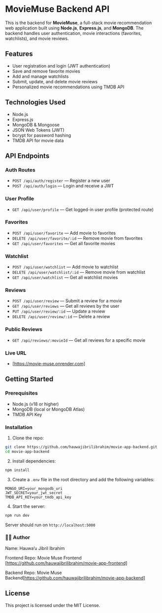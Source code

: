 
# MovieMuse Backend API

This is the backend for **MovieMuse**, a full-stack movie recommendation web application built using **Node.js**, **Express.js**, and **MongoDB**. The backend handles user authentication, movie interactions (favorites, watchlists), and movie reviews.

## Features

- User registration and login (JWT authentication)
- Save and remove favorite movies
- Add and manage watchlists
- Submit, update, and delete movie reviews
- Personalized movie recommendations using TMDB API

## Technologies Used

- Node.js
- Express.js
- MongoDB & Mongoose
- JSON Web Tokens (JWT)
- bcrypt for password hashing
- TMDB API for movie data

## API Endpoints

### Auth Routes

- `POST /api/auth/register` — Register a new user
- `POST /api/auth/login` — Login and receive a JWT

### User Profile

- `GET /api/user/profile` — Get logged-in user profile (protected route)

### Favorites

- `POST /api/user/favorite` — Add movie to favorites
- `DELETE /api/user/favorite/:id` — Remove movie from favorites
- `GET /api/user/favorites` — Get all favorite movies

### Watchlist

- `POST /api/user/watchlist` — Add movie to watchlist
- `DELETE /api/user/watchlist/:id` — Remove movie from watchlist
- `GET /api/user/watchlist` — Get all watchlist movies

### Reviews

- `POST /api/user/review` — Submit a review for a movie
- `GET /api/user/reviews` — Get all reviews by the user
- `PUT /api/user/review/:id` — Update a review
- `DELETE /api/user/review/:id` — Delete a review

### Public Reviews

- `GET /api/reviews/:movieId` — Get all reviews for a specific movie
### Live URL
- [https://movie-muse.onrender.com]
## Getting Started

### Prerequisites

- Node.js (v18 or higher)
- MongoDB (local or MongoDB Atlas)
- TMDB API Key

### Installation

1. Clone the repo:
```bash
git clone https://github.com/hauwajibrilibrahim/movie-app-backend.git
cd movie-app-backend
```

2. Install dependencies:
```bash
npm install
```

3. Create a `.env` file in the root directory and add the following variables:
```env
MONGO_URI=your_mongodb_uri
JWT_SECRET=your_jwt_secret
TMDB_API_KEY=your_tmdb_api_key
```

4. Start the server:
```bash
npm run dev
```

Server should run on `http://localhost:5000`

### 👨‍💻 Author
Name: Hauwa’u Jibril Ibrahim

Frontend Repo: Movie Muse Frontend [https://github.com/hauwajibrilibrahim/movie-app-frontend]

Backend Repo: Movie Muse Backend[https://github.com/hauwajibrilibrahim/movie-app-backend]

## License

This project is licensed under the MIT License.
